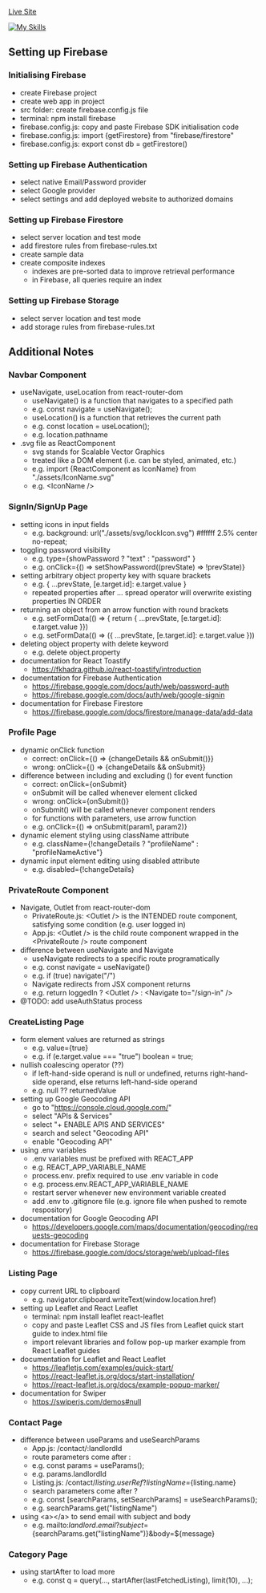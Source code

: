 [Live Site](https://house-marketplace-amber-alpha.vercel.app/)

[![My Skills](https://skillicons.dev/icons?i=react,firebase)](https://skillicons.dev)

## Setting up Firebase

### Initialising Firebase

- create Firebase project
- create web app in project
- src folder: create firebase.config.js file
- terminal: npm install firebase
- firebase.config.js: copy and paste Firebase SDK initialisation code
- firebase.config.js: import {getFirestore} from "firebase/firestore"
- firebase.config.js: export const db = getFirestore()

### Setting up Firebase Authentication

- select native Email/Password provider
- select Google provider
- select settings and add deployed website to authorized domains

### Setting up Firebase Firestore

- select server location and test mode
- add firestore rules from firebase-rules.txt
- create sample data
- create composite indexes
  - indexes are pre-sorted data to improve retrieval performance
  - in Firebase, all queries require an index

### Setting up Firebase Storage

- select server location and test mode
- add storage rules from firebase-rules.txt

## Additional Notes

### Navbar Component

- useNavigate, useLocation from react-router-dom
  - useNavigate() is a function that navigates to a specified path
  - e.g. const navigate = useNavigate();
  - useLocation() is a function that retrieves the current path
  - e.g. const location = useLocation();
  - e.g. location.pathname
- .svg file as ReactComponent
  - svg stands for Scalable Vector Graphics
  - treated like a DOM element (i.e. can be styled, animated, etc.)
  - e.g. import {ReactComponent as IconName} from "./assets/IconName.svg"
  - e.g. &lt;IconName /&gt;

### SignIn/SignUp Page

- setting icons in input fields
  - e.g. background: url("./assets/svg/lockIcon.svg") #ffffff 2.5% center no-repeat;
- toggling password visibility
  - e.g. type={showPassword ? "text" : "password" }
  - e.g. onClick={() => setShowPassword((prevState) => !prevState)}
- setting arbitrary object property key with square brackets
  - e.g. { ...prevState, [e.target.id]: e.target.value }
  - repeated properties after ... spread operator will overwrite existing properties IN ORDER
- returning an object from an arrow function with round brackets
  - e.g. setFormData(() => { return { ...prevState, [e.target.id]: e.target.value }})
  - e.g. setFormData(() => ({ ...prevState, [e.target.id]: e.target.value }))
- deleting object property with delete keyword
  - e.g. delete object.property
- documentation for React Toastify
  - https://fkhadra.github.io/react-toastify/introduction
- documentation for Firebase Authentication
  - https://firebase.google.com/docs/auth/web/password-auth
  - https://firebase.google.com/docs/auth/web/google-signin
- documentation for Firebase Firestore
  - https://firebase.google.com/docs/firestore/manage-data/add-data

### Profile Page

- dynamic onClick function
  - correct: onClick={() => {changeDetails && onSubmit()}}
  - wrong: onClick={() => {changeDetails && onSubmit}}
- difference between including and excluding () for event function
  - correct: onClick={onSubmit}
  - onSubmit will be called whenever element clicked
  - wrong: onClick={onSubmit()}
  - onSubmit() will be called whenever component renders
  - for functions with parameters, use arrow function
  - e.g. onClick={() => onSubmit(param1, param2)}
- dynamic element styling using className attribute
  - e.g. className={!changeDetails ? "profileName" : "profileNameActive"}
- dynamic input element editing using disabled attribute
  - e.g. disabled={!changeDetails}

### PrivateRoute Component

- Navigate, Outlet from react-router-dom
  - PrivateRoute.js: &lt;Outlet /&gt; is the INTENDED route component, satisfying some condition (e.g. user logged in)
  - App.js: &lt;Outlet /&gt; is the child route component wrapped in the &lt;PrivateRoute /&gt; route component
- difference between useNavigate and Navigate
  - useNavigate redirects to a specific route programatically
  - e.g. const navigate = useNavigate()
  - e.g. if (true) navigate("/")
  - Navigate redirects from JSX component returns
  - e.g. return loggedIn ? &lt;Outlet /&gt; : &lt;Navigate to="/sign-in" /&gt;
- @TODO: add useAuthStatus process

### CreateListing Page

- form element values are returned as strings
  - e.g. value={true}
  - e.g. if (e.target.value === "true") boolean = true;
- nullish coalescing operator (??)
  - if left-hand-side operand is null or undefined, returns right-hand-side operand, else returns left-hand-side operand
  - e.g. null ?? returnedValue
- setting up Google Geocoding API
  - go to "https://console.cloud.google.com/"
  - select "APIs & Services"
  - select "+ ENABLE APIS AND SERVICES"
  - search and select "Geocoding API"
  - enable "Geocoding API"
- using .env variables
  - .env variables must be prefixed with REACT_APP
  - e.g. REACT_APP_VARIABLE_NAME
  - process.env. prefix required to use .env variable in code
  - e.g. process.env.REACT_APP_VARIABLE_NAME
  - restart server whenever new environment variable created
  - add .env to .gitignore file (e.g. ignore file when pushed to remote respository)
- documentation for Google Geocoding API
  - https://developers.google.com/maps/documentation/geocoding/requests-geocoding
- documentation for Firebase Storage
  - https://firebase.google.com/docs/storage/web/upload-files

### Listing Page

- copy current URL to clipboard
  - e.g. navigator.clipboard.writeText(window.location.href)
- setting up Leaflet and React Leaflet
  - terminal: npm install leaflet react-leaflet
  - copy and paste Leaflet CSS and JS files from Leaflet quick start guide to index.html file
  - import relevant libraries and follow pop-up marker example from React Leaflet guides
- documentation for Leaflet and React Leaflet
  - https://leafletjs.com/examples/quick-start/
  - https://react-leaflet.js.org/docs/start-installation/
  - https://react-leaflet.js.org/docs/example-popup-marker/
- documentation for Swiper
  - https://swiperjs.com/demos#null

### Contact Page

- difference between useParams and useSearchParams
  - App.js: /contact/:landlordId
  - route parameters come after :
  - e.g. const params = useParams();
  - e.g. params.landlordId
  - Listing.js: /contact/${listing.userRef}?listingName=${listing.name}
  - search parameters come after ?
  - e.g. const [searchParams, setSearchParams] = useSearchParams();
  - e.g. searchParams.get("listingName")
- using &lt;a&gt;&lt;/a&gt; to send email with subject and body
  - e.g. mailto:${landlord.email}?subject=${searchParams.get("listingName")}&body=${message}

### Category Page

- using startAfter to load more
  - e.g. const q = query(..., startAfter(lastFetchedListing), limit(10), ...);
